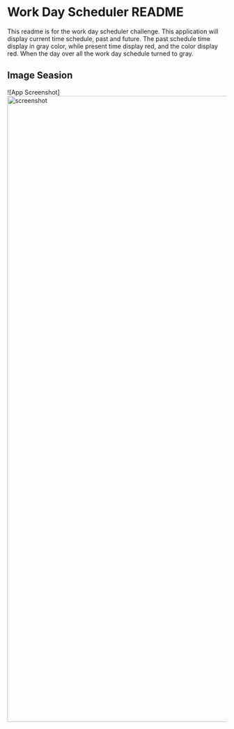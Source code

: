 # Work Day Scheduler README

This readme is for the work day scheduler challenge. This application will display current time schedule, past and future. The past schedule time display in gray color, while present time display red, and the color display red. When the day over all the work day schedule turned to gray.
## Image Seasion
![App Screenshot]<img src=""><img width="1440" alt="screenshot" src="https://user-images.githubusercontent.com/96090900/157798936-8267a33b-281b-4032-afca-66938b447dc8.png">
